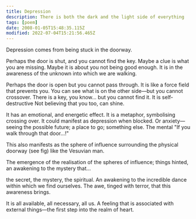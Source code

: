 ```yaml
---
title: Depression
description: There is both the dark and the light side of everything
tags: [poem]
date: 2008-01-05T15:48:35.115Z
modified: 2022-07-04T15:21:56.465Z
---
```


Depression comes from being stuck in the doorway.

Perhaps the door is shut,
and you cannot find the key.
Maybe a clue is what you are missing.
Maybe it is about you not being good enough.
It is in the awareness of the unknown
into which we are walking.

Perhaps the door is open
but you cannot pass through.
It is like a force field
that prevents you.
You can see what is on
the other side&mdash;but
you cannot crossover.
There is a key,
you know... but
you cannot find it.
It is self-destructive
Not believing that you too,
can shine.

It has an emotional, and
energetic effect.
It is a metaphor,
symbolising crossing over.
It could manifest as depression
when blocked. Or anxiety&mdash;
seeing the possible future;
a place to go; something else.
The mental "If you walk through
that door...!"

This also manifests as the sphere
of influence surrounding the
physical doorway (see fig)
like the Vesuvian man.

The emergence of the realisation
of the spheres of influence; things
hinted, an awakening to the mystery
that...

the secret, the mystery, the spiritual.
An awakening to the incredible dance within
which we find ourselves. The awe, tinged with
terror, that this awareness brings.

It is all available, all necessary, all us.
A feeling that is associated with external
things&mdash;the first step into the realm of
heart.
